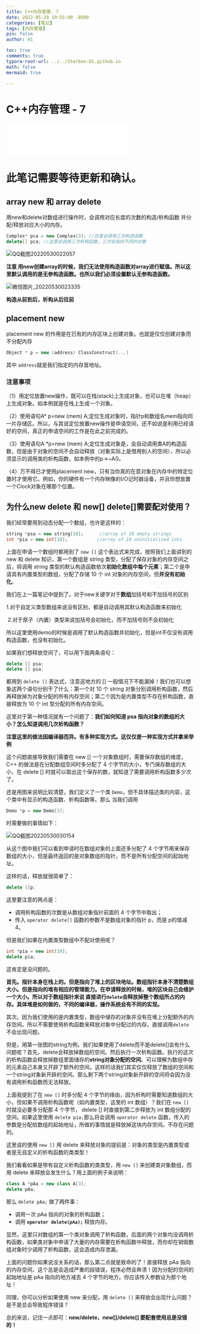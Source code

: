 ```yaml
---
title: C++内存管理- 7 
date: 2022-05-29 19:55:00 -0500
categories: [笔记]
tags: [内存管理]
pin: false
author: 01

toc: true
comments: true
typora-root-url: ../../Sterben-01.github.io
math: false
mermaid: true

---
```


# C++内存管理 - 7 

<iframe frameborder="no" border="0" marginwidth="0" marginheight="0" width="330" height="86" src="//music.163.com/outchain/player?type=2&amp;id=410446173&amp;auto=1&amp;height=66"> </iframe>

# 此笔记需要等待更新和确认。



## array new 和 array delete

用new和delete对数组进行操作时，会调用对应长度的次数的构造/析构函数 并分配/释放对应大小的内存。

```c++
Complex* pca = new Complex[3]; //这里会调用三次构造函数
delete[] pca; //这里会调用三次析构函数。三次会指向不同的对象
```

![QQ截图20220530022057](/assets/blog_res/2022-05-29-memory2.assets/QQ%E6%88%AA%E5%9B%BE20220530022057.png)



**注意 用new创建array的时候，我们无法使用构造函数对array进行赋值。所以这里默认调用的是无参构造函数。也所以我们必须设置默认无参构造函数。**

![微信图片_20220530023335](/assets/blog_res/2022-05-29-memory2.assets/%E5%BE%AE%E4%BF%A1%E5%9B%BE%E7%89%87_20220530023335.png)



**构造从前到后，析构从后往前**



## placement new

placement new 的作用是在已有的内存区块上创建对象。也就是仅仅创建对象而不分配内存
```c++
Object * p = new (address) ClassConstruct(...)
```
其中 `address`就是我们指定的内存首地址。

### 注意事项

（1）用定位放置new操作，既可以在栈(stack)上生成对象，也可以在堆（heap）上生成对象。如本例就是在栈上生成一个对象。

（2）使用语句A* p=new (mem) A;定位生成对象时，指针p和数组名mem指向同一片存储区。所以，与其说定位放置new操作是申请空间，还不如说是利用已经请好的空间，真正的申请空间的工作是在此之前完成的。

（3）使用语句A *p=new (mem) A;定位生成对象是，会自动调用类A的构造函数，但是由于对象的空间不会自动释放（对象实际上是借用别人的空间），所以必须显示的调用类的析构函数，如本例中的p->~A()。

（4）万不得已才使用placement new，只有当你真的在意对象在内存中的特定位置时才使用它。例如，你的硬件有一个内存映像的I/O记时器设备，并且你想放置一个Clock对象在哪那个位置。



## 为什么new delete 和 new[] delete[]需要配对使用？

我们经常要用到动态分配一个数组，也许是这样的：

```c++
string *psa = new string[10];      //array of 10 empty strings
int *pia = new int[10];           //array of 10 uninitialized ints
```

上面在申请一个数组时都用到了 `new []` 这个表达式来完成，按照我们上面讲到的 new 和 delete 知识，第一个数组是 string 类型，分配了保存对象的内存空间之后，将调用 string 类型的默认构造函数依次**初始化数组中每个元素**；第二个是申请具有内置类型的数组，分配了存储 10 个 int 对象的内存空间，但**并没有初始化**。

我们在上一篇笔记中提到了。对于new关键字对于**数组**加括号和不加括号的区别

​	1.对于自定义类型数组来说没有区别，都是自动调用其默认构造函数来初始化  

​	2.对于原子（内置）类型来说加括号会初始化，而不加括号则不会初始化

所以这里使用demo的时候是调用了默认构造函数并初始化，但是int不仅没有调用构造函数，也没有初始化。

如果我们想释放空间了，可以用下面两条语句：

```C++
delete [] psa;
delete [] pia;
```

都用到 `delete []` 表达式，注意这地方的 [] 一般情况下不能漏掉！我们也可以想象这两个语句分别干了什么：第一个对 10 个 string 对象分别调用析构函数，然后再释放掉为对象分配的所有内存空间；第二个因为是内置类型不存在析构函数，直接释放为 10 个 int 型分配的所有内存空间。

这里对于第一种情况就有一个问题了：**我们如何知道 psa 指向对象的数组的大小？怎么知道调用几次析构函数？**

**注意这里的做法因编译器而异。有多种实现方式。这仅仅是一种实现方式并拿来举例**

这个问题直接导致我们需要在 new [] 一个对象数组时，需要保存数组的维度，C++ 的做法是在分配数组空间时多分配了 4 个字节的大小，专门保存数组的大小，在 delete [] 时就可以取出这个保存的数，就知道了需要调用析构函数多少次了。

还是用图来说明比较清楚，我们定义了一个类 `Demo`，但不具体描述类的内容，这个类中有显示的构造函数、析构函数等。那么 当我们调用

```C++
Demo *p = new Demo[3];
```

时需要做的事情如下：

![QQ截图20220530030154](/assets/blog_res/2022-05-29-memory2.assets/QQ%E6%88%AA%E5%9B%BE20220530030154.png)

从这个图中我们可以看到申请时在数组对象的上面还多分配了 4 个字节用来保存数组的大小，但是最终返回的是对象数组的指针，而不是所有分配空间的起始地址。

这样的话，释放就很简单了：

```C++
delete []p;
```



这里要注意的两点是：

- 调用析构函数的次数是从数组对象指针前面的 4 个字节中取出；
- 传入 `operator delete[]` 函数的参数不是数组对象的指针 p，而是 p的值减 4。



但是我们如果在内置类型数组中不配对使用呢？

```c++
int *pia = new int[10];
delete pia;
```

这肯定是没问题的。

**首先。指针本身在栈上的。但是指向了堆上的区块地址。数组指针本身不清楚数组大小。但是指向的堆有相应的管理能力。在申请释放的时候，堆的区块自己会维护一个大小。所以对于数组指针来说 直接进行`delete`会释放掉整个数组所占的内存。具体堆是如何做的，不同的编译器，操作系统会有不同的实现。**

其次。因为我们使用的是内置类型，数组中储存的对象并没有在堆上分配额外的内存空间。所以不需要使用析构函数来释放对象中分配过的内存。直接调用`delete`不会出现问题。

但是，用第一张图的string为例。我们如果使用了delete而不是delete[]会有什么问题呢？首先，delete会释放掉数组的空间。然后执行一次析构函数。执行的这次的析构函数会释放掉数组里面储存的**string对象分配的空间**。可以理解为数组中存的元素自己本身又开辟了额外的空间。这样的话我们其实仅仅释放了数组的空间和一个string对象新开辟的空间。那么剩下两个string对象新开辟的空间将会因为没有调用析构函数而无法释放。

上面我提到了在 `new []` 时多分配 4 个字节的缘由，因为析构时需要知道数组的大小，但如果不调用析构函数呢（如内置类型，这里的 int 数组）？我们在 `new []` 时就没必要多分配那 4 个字节， delete [] 时直接到第二步释放为 int 数组分配的空间。如果这里使用 `delete pia;`那么将会调用 `operator delete` 函数，传入的参数是分配给数组的起始地址，所做的事情就是释放掉这块内存空间。不存在问题的。

这里说的使用 `new []` 用 delete 来释放对象的提前是：对象的类型是内置类型或者是无自定义的析构函数的类类型！

我们看看如果是带有自定义析构函数的类类型，用 `new []` 来创建类对象数组，而用 delete 来释放会发生什么？用上面的例子来说明：

```C++
class A *pAa = new class A[3];
delete pAa;
```

那么 `delete pAa;` 做了两件事：

- 调用一次 pAa 指向的对象的析构函数；
- 调用 **`operator delete(pAa);`** 释放内存。

显然，这里只对数组的第一个类对象调用了析构函数，后面的两个对象均没调用析构函数，如果类对象中申请了大量的内存需要在析构函数中释放，而你却在销毁数组对象时少调用了析构函数，这会造成内存泄漏。

上面的问题你如果说没关系的话，那么第二点就是致命的了！直接释放 pAa 指向的内存空间，这个总是会造成严重的段错误，程序必然会奔溃！因为分配的空间的起始地址是 pAa 指向的地方减去 4 个字节的地方。你应该传入参数设为那个地址！

同理，你可以分析如果使用 new 来分配，用 `delete []` 来释放会出现什么问题？是不是总会导致程序错误？

总的来说，记住一点即可：**new/delete、new[]/delete[] 要配套使用总是没错的！**

